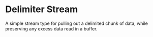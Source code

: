 # Delimiter Stream

A simple stream type for pulling out a delimited chunk of data, while preserving any excess data read in a buffer.
